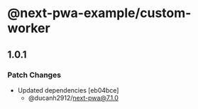 # @next-pwa-example/custom-worker

## 1.0.1

### Patch Changes

- Updated dependencies [eb04bce]
  - @ducanh2912/next-pwa@7.1.0
